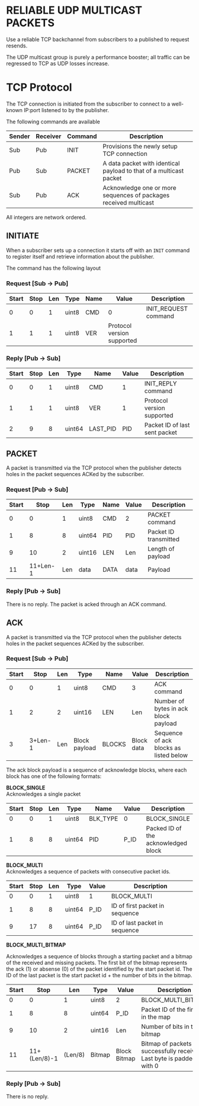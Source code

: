 # RELIABLE UDP MULTICAST PACKETS

Use a reliable TCP backchannel from subscribers to a published to request
resends.

The UDP multicast group is purely a performance booster; all traffic can be
regressed to TCP as UDP losses increase.

# TCP Protocol

The TCP connection is initiated from the subscriber to connect to a well-known
IP:port listened to by the publisher.

The following commands are available

|Sender|Receiver|Command   |Description
|------|--------|----------|-----------
|Sub   | Pub    | INIT     | Provisions the newly setup TCP connection
|Pub   | Sub    | PACKET   | A data packet with identical payload to that of a multicast packet
|Sub   | Pub    | ACK      | Acknowledge one or more sequences of packages received multicast


All integers are network ordered.

## INITIATE
When a subscriber sets up a connection it starts off with an ```INIT```
command to register itself and retrieve information about the publisher.

The command has the following layout

### Request [Sub -> Pub]
|Start|Stop|Len | Type  | Name |  Value | Description
|-----|----|----|------ | -----|-------| --------
| 0   | 0  | 1  | uint8 | CMD  |  0     | INIT_REQUEST command
| 1   | 1  | 1  | uint8 | VER  | Protocol version supported

### Reply [Pub -> Sub]
|Start|Stop|Len | Type   | Name     | Value | Description
|-----|----|----|--------| -------- |-------| --------
| 0   | 0  | 1  | uint8  | CMD      | 1     | INIT_REPLY command
| 1   | 1  | 1  | uint8  | VER      | 1     | Protocol version supported
| 2   | 9  | 8  | uint64 | LAST_PID | PID   | Packet ID of last sent packet


## PACKET
A packet is transmitted via the TCP protocol when the publisher detects holes
in the packet sequences ACKed by the subscriber.


### Request [Pub -> Sub]
|Start |Stop|Len | Type  | Name | Value | Description
|-----|----|----|------- | -----| -------| --------
| 0   | 0  | 1  | uint8  | CMD  | 2     | PACKET command
| 1   | 8  | 8  | uint64 | PID  | PID   |Packet ID transmitted
| 9   | 10 | 2  | uint16 | LEN  | Len   | Length of payload
| 11  | 11+Len-1 | Len  | data | DATA | data  | Payload

### Reply [Pub -> Sub]
There is no reply. The packet is acked through an ACK command.

## ACK
A packet is transmitted via the TCP protocol when the publisher detects holes
in the packet sequences ACKed by the subscriber.


### Request [Sub -> Pub]
|Start |Stop|Len | Type  | Name  | Value | Description
|-----|----|----|------- |-------| ------| --------
| 0   | 0  | 1  | uint8  | CMD   | 3     | ACK command
| 1   | 2  | 2  | uint16 | LEN   | Len   | Number of bytes in ack block payload
| 3  | 3+Len-1 | Len | Block payload | BLOCKS  | Block data |Sequence of ack blocks as listed below

The ack block payload is a sequence of acknowledge blocks, where each block
has one of the following formats:

**BLOCK_SINGLE**<br>
Acknowledges a single packet

|Start|Stop|Len | Type    | Name     | Value  | Description
|-----|----|----|-------  | ------   | -------| --------
| 0   | 0  | 1  | uint8   | BLK_TYPE | 0      | BLOCK_SINGLE
| 1   | 8  | 8  | uint64  | PID      | P_ID   | Packed ID of the acknowledged block

**BLOCK_MULTI**<br>
Acknowledges a sequence of packets with consecutive packet ids.

|Start |Stop|Len | Type   | Value | Description
|----- |----|----|-------  |-------| --------
| 0    | 0  | 1  | uint8   | 1     | BLOCK_MULTI
| 1    | 8  | 8  | uint64  | P_ID  | ID of first packet in sequence
| 9    | 17 | 8  | uint64  | P_ID  | ID of last packet in sequence

**BLOCK_MULTI_BITMAP**<br>

Acknowledges a sequence of blocks through a starting packet and a bitmap of
the received and missing packets. The first bit of the bitmap represents the
ack (1) or absense (0) of the packet identified by the start packet id. The ID
of the last packet is the start packet id + the number of bits in the bitmap.

|Start |Stop|Len | Type   | Value | Description
|----- |----|----|-------  |-------| --------
| 0    | 0  | 1  | uint8   | 2     | BLOCK_MULTI_BITMAP
| 1    | 8  | 8  | uint64  | P_ID  | Packet ID of the first bit in the map
| 9    | 10 | 2  | uint16  | Len   | Number of bits in the bitmap
| 11   | 11+(Len/8)-1 | (Len/8) | Bitmap | Block Bitmap |Bitmap of packets successfully received. Last byte is padded with 0


### Reply [Pub -> Sub]
There is no reply.
